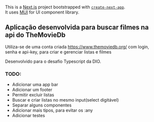 This is a [Next.js](https://nextjs.org/) project bootstrapped with [`create-next-app`](https://github.com/vercel/next.js/tree/canary/packages/create-next-app).  
It uses [MUI](https://mui.com/) for UI component library.

## Aplicação desenvolvida para buscar filmes na api do TheMovieDb
  
Utiliza-se de uma conta criada https://www.themoviedb.org/ com login, senha e api-key, para criar e gerenciar listas e filmes

Desenvolvido para o desafio Typescript da DIO.  

### TODO:
- Adicionar uma app bar
- Adicionar um footer
- Permitir excluir listas
- Buscar e criar listas no mesmo input(select digitável)
- Separar alguns componentes
- Adicionar mais tipos, para evitar os :any
- Adicionar testes